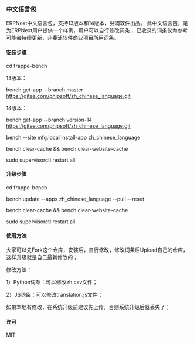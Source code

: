 ### 中文语言包
ERPNext中文语言包，支持13版本和14版本，斐浦软件出品。
此中文语言包，是为ERPNext用户提供一个样例，用户可以自行修改词条；
已收录的词条仅为参考可能会持续更新，非斐浦软件商业项目所用词条。

#### 安装步骤
cd  frappe-bench

13版本：

bench get-app --branch master https://gitee.com/phipsoft/zh_chinese_language.git

14版本：

bench get-app --branch version-14 https://gitee.com/phipsoft/zh_chinese_language.git

bench --site mfg.local install-app zh_chinese_language

bench clear-cache && bench clear-website-cache

sudo supervisorctl restart all

#### 升级步骤

cd  frappe-bench

bench update --apps zh_chinese_language --pull --reset

bench clear-cache && bench clear-website-cache

sudo supervisorctl restart all

#### 使用方法

大家可以先Fork这个仓库，安装后，自行修改，修改词条后Upload自己的仓库，这样升级就是自己最新修改的；

修改方法：

1）Python词条：可以修改zh.csv文件；

2）JS词条：可以修改translation.js文件；

如果本地有修改，在系统升级前建议先上传，否则系统升级后就丢失了；

#### 许可

MIT